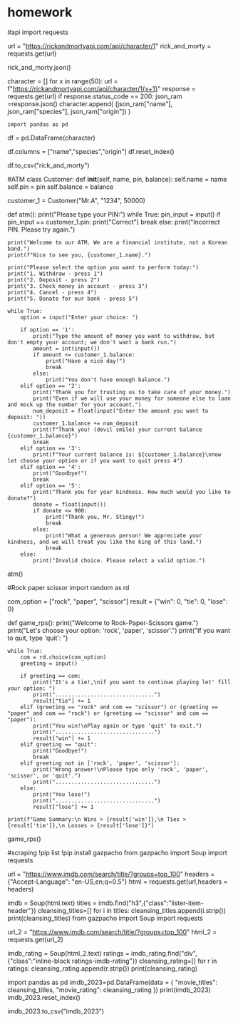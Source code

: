 # homework 
#api
import requests

url = "https://rickandmortyapi.com/api/character/1"
rick_and_morty = requests.get(url)

rick_and_morty.json()

character = []
for x in range(50):
  url = f"https://rickandmortyapi.com/api/character/1{x+1}"
  response = requests.get(url)
  if response.status_code == 200:
    json_ram =response.json()
    character.append(
        (json_ram["name"],
        json_ram["species"],
        json_ram["origin"])
    )

    import pandas as pd
df = pd.DataFrame(character)

df.columns = ["name","species","origin"]
df.reset_index()

df.to_csv("rick_and_morty")

#ATM
class Customer:
    def __init__(self, name, pin, balance):
        self.name = name
        self.pin = pin
        self.balance = balance

customer_1 = Customer("Mr.A", "1234", 50000)

def atm():
    print("Please type your PIN:")
    while True:
        pin_input = input()
        if pin_input == customer_1.pin:
            print("Correct")
            break
        else:
            print("Incorrect PIN. Please try again.")

    print("Welcome to our ATM. We are a financial institute, not a Korean band.")
    print(f"Nice to see you, {customer_1.name}.")
    
    print("Please select the option you want to perform today:")
    print("1. Withdraw - press 1")
    print("2. Deposit - press 2")
    print("3. Check money in account - press 3")
    print("4. Cancel - press 4")
    print("5. Donate for our bank - press 5")

    while True:
        option = input("Enter your choice: ")

        if option == '1':
            print("Type the amount of money you want to withdraw, but don't empty your account; we don't want a bank run.")
            amount = int(input())
            if amount <= customer_1.balance:
                print("Have a nice day!")
                break
            else:
                print("You don't have enough balance.")
        elif option == '2':
            print("Thank you for trusting us to take care of your money.")
            print("Even if we will use your money for someone else to loan and mock up the number for your account.")
            num_deposit = float(input("Enter the amount you want to deposit: "))
            customer_1.balance += num_deposit
            print(f"Thank you! (devil smile) your current balance {customer_1.balance}")
            break
        elif option == '3':
            print(f"Your current balance is: ${customer_1.balance}\nnow let choose your option or if you want to quit press 4")
        elif option == '4':
            print("Goodbye!")
            break
        elif option == '5':
            print("Thank you for your kindness. How much would you like to donate?")
            donate = float(input())
            if donate <= 900:
                print("Thank you, Mr. Stingy!")
                break
            else:
                print("What a generous person! We appreciate your kindness, and we will treat you like the king of this land.")
                break
        else:
            print("Invalid choice. Please select a valid option.")

atm()

#Rock paper scissor
import random as rd

com_option = ["rock", "paper", "scissor"]
result = {"win": 0, "tie": 0, "lose": 0}

def game_rps():
    print("Welcome to Rock-Paper-Scissors game.")
    print("Let's choose your option: 'rock', 'paper', 'scissor'.")
    print("If you want to quit, type 'quit': ")
    
    while True:
        com = rd.choice(com_option)
        greeting = input()
        
        if greeting == com:
            print("It's a tie!,\nif you want to continue playing let' fill your option: ")
            print("...............................")
            result["tie"] += 1
        elif (greeting == "rock" and com == "scissor") or (greeting == "paper" and com == "rock") or (greeting == "scissor" and com == "paper"):
            print("You win!\nPlay again or type 'quit' to exit.")
            print("...............................")
            result["win"] += 1
        elif greeting == "quit":
            print("Goodbye!")
            break
        elif greeting not in ['rock', 'paper', 'scissor']:
            print("Wrong answer!\nPlease type only 'rock', 'paper', 'scissor', or 'quit'.")
            print("...............................")
        else:
            print("You lose!")
            print("...............................")
            result["lose"] += 1

    print(f"Game Summary:\n Wins > {result['win']},\n Ties > {result['tie']},\n Losses > {result['lose']}")

game_rps()

#scraping
!pip list
!pip install gazpacho
from gazpacho import Soup
import requests

url = "https://www.imdb.com/search/title/?groups=top_100"
headers = {"Accept-Language": "en-US,en;q=0.5"}
html = requests.get(url,headers = headers)

imdb = Soup(html.text)
titles = imdb.find("h3",{"class":"lister-item-header"})
cleansing_titles=[]
for i in titles:
  cleansing_titles.append(i.strip())
print(cleansing_titles)
from gazpacho import Soup
import requests

url_2 = "https://www.imdb.com/search/title/?groups=top_100"
html_2 = requests.get(url_2)

imdb_rating = Soup(html_2.text)
ratings = imdb_rating.find("div",{"class":"inline-block ratings-imdb-rating"})
cleansing_rating=[]
for r in ratings:
  cleansing_rating.append(r.strip())
print(cleansing_rating)

import pandas as pd
imdb_2023=pd.DataFrame(data = {
    "movie_titles": cleansing_titles,
    "movie_rating": cleansing_rating
})
print(imdb_2023)
imdb_2023.reset_index()

imdb_2023.to_csv("imdb_2023")


